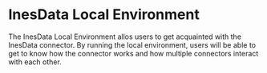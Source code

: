 # InesData Local Environment

The InesData Local Environment allos users to get acquainted with the InesData connector. By running the local environment, users will be able to get to know how the connector works and how multiple connectors interact with each other.

